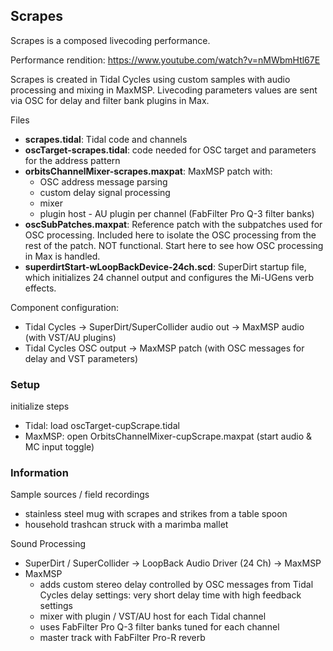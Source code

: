 ## Scrapes

Scrapes is a composed livecoding performance.

Performance rendition: https://www.youtube.com/watch?v=nMWbmHtl67E

Scrapes is created in Tidal Cycles using custom samples with audio processing and mixing in MaxMSP. Livecoding parameters values are sent via OSC for delay and filter bank plugins in Max.

Files  
- **scrapes.tidal**: Tidal code and channels
- **oscTarget-scrapes.tidal**: code needed for OSC target and parameters for the address pattern
- **orbitsChannelMixer-scrapes.maxpat**: MaxMSP patch with:
    - OSC address message parsing
    - custom delay signal processing
    - mixer
    - plugin host - AU plugin per channel (FabFilter Pro Q-3 filter banks)
- **oscSubPatches.maxpat**: Reference patch with the subpatches used for OSC processing. Included here to isolate the OSC processing from the rest of the patch. NOT functional. Start here to see how OSC processing in Max is handled.
- **superdirtStart-wLoopBackDevice-24ch.scd**: SuperDirt startup file, which initializes 24 channel output and configures the Mi-UGens verb effects. 

Component configuration:
- Tidal Cycles -> SuperDirt/SuperCollider audio out -> MaxMSP audio (with VST/AU plugins)
- Tidal Cycles OSC output -> MaxMSP patch (with OSC messages for delay and VST parameters)

### Setup
initialize steps
- Tidal: load oscTarget-cupScrape.tidal
- MaxMSP: open OrbitsChannelMixer-cupScrape.maxpat (start audio & MC input toggle)

### Information
Sample sources / field recordings
- stainless steel mug with scrapes and strikes from a table spoon
- household trashcan struck with a marimba mallet

Sound Processing
- SuperDirt / SuperCollider -> LoopBack Audio Driver (24 Ch) -> MaxMSP
- MaxMSP
    - adds custom stereo delay controlled by OSC messages from Tidal Cycles
	    delay settings: very short delay time with high feedback settings
    - mixer with plugin / VST/AU host for each Tidal channel
	- uses FabFilter Pro Q-3 filter banks tuned for each channel
	- master track with FabFilter Pro-R reverb
